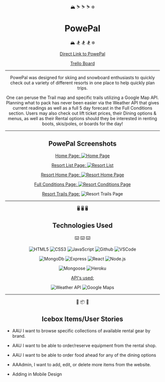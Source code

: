 <div align="center">

:mountain_snow:	 :skier: :skier: :skier: :snowflake:
# PowePal
:mountain_snow:	 :snowboarder: :snowboarder: :snowboarder: :snowflake:

[Direct Link to PowePal](https://powepal.herokuapp.com/)

[Trello Board](https://trello.com/b/dbLQHn6T/powepal)

-------------

PowePal was designed for skiing and snowboard enthusiasts to quickly check out a variety of different resorts in one place to help quickly plan trips.

One can peruse the Trail map and specific trails utilizing a Google Map API. Planning what to pack has never been easier via the Weather API that gives current readings as well as a full 5 day forecast in the Full Conditions section. Users may also check out lift ticket prices, their Dining options & menus, as well as their Rental options should they be interested in renting boots, skis/poles, or boards for the day! 

-------------
<div align="center">

## PowePal Screenshots

<u>Home Page:
![Home Page](https://i.imgur.com/d27kiCP.png)

Resort List Page:
![Resort List](https://i.imgur.com/dHiMrFr.png)

Resort Home Page:
![Resort Home Page](https://i.imgur.com/zt1dhcG.png)

Full Conditions Page:
![Resort Conditions Page](https://i.imgur.com/GOw2RjW.png)

Resort Trails Page:</u>
![Resort Trails Page](https://i.imgur.com/4BYSeKw.png)

-------------
<div align="center">

:desktop_computer: :desktop_computer: :desktop_computer:
## Technologies Used
:keyboard: :keyboard: :keyboard:

![HTML5](https://img.shields.io/badge/-HTML5-05122A?style=flat&logo=html5)
![CSS3](https://img.shields.io/badge/-CSS-05122A?style=flat&logo=css3)
![JavaScript](https://img.shields.io/badge/-JavaScript-05122A?style=flat&logo=javascript)
![Github](https://img.shields.io/badge/-GitHub-05122A?style=flat&logo=github)
![VSCode](https://img.shields.io/badge/-VS_Code-05122A?style=flat&logo=visualstudio)

![MongoDb](https://img.shields.io/badge/MongoDB-4EA94B?style=for-the-badge&logo=mongodb&logoColor=white)
![Express](https://img.shields.io/badge/Express.js-000000?style=for-the-badge&logo=express&logoColor=white)
![React](https://img.shields.io/badge/react-%2320232a.svg?style=for-the-badge&logo=react&logoColor=%2361DAFB)
![Node.js](https://img.shields.io/badge/Node.js-339933?style=for-the-badge&logo=nodedotjs&logoColor=white)

![Mongoose](https://avatars.githubusercontent.com/u/7552965?s=75&v=4)
![Heroku](https://img.shields.io/badge/heroku-%23430098.svg?style=for-the-badge&logo=heroku&logoColor=white)

<u>API's used:</u>

![Weather API](https://cdn.weatherapi.com/v4/images/weatherapi_logo.png)
![Google Maps](https://icongr.am/material/google-maps.svg?size=60&color=ffffff)

---------

<div align="center">

:ice_cube: :package: :ice_cube: 
## Icebox Items/User Stories

</div>

<div align="left">

- AAU I want to browse specific collections of available rental gear by brand.

- AAU I want to be able to order/reserve equipment from the rental shop.

- AAU I want to be able to order food ahead for any of the dining options

- AAAdmin, I want to add, edit, or delete more items from the website.

- Adding in Mobile Design